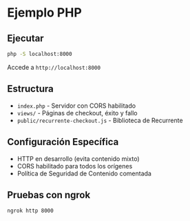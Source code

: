 # Ejemplo PHP

## Ejecutar

```bash
php -S localhost:8000
```

Accede a `http://localhost:8000`

## Estructura

- `index.php` - Servidor con CORS habilitado
- `views/` - Páginas de checkout, éxito y fallo
- `public/recurrente-checkout.js` - Biblioteca de Recurrente

## Configuración Específica

- HTTP en desarrollo (evita contenido mixto)
- CORS habilitado para todos los orígenes
- Política de Seguridad de Contenido comentada

## Pruebas con ngrok

```bash
ngrok http 8000
```
